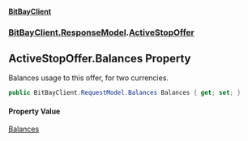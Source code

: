#### [BitBayClient](./index.md 'index')
### [BitBayClient.ResponseModel](./BitBayClient-ResponseModel.md 'BitBayClient.ResponseModel').[ActiveStopOffer](./BitBayClient-ResponseModel-ActiveStopOffer.md 'BitBayClient.ResponseModel.ActiveStopOffer')
## ActiveStopOffer.Balances Property
Balances usage to this offer, for two currencies.  
```csharp
public BitBayClient.RequestModel.Balances Balances { get; set; }
```
#### Property Value
[Balances](./BitBayClient-RequestModel-Balances.md 'BitBayClient.RequestModel.Balances')  
